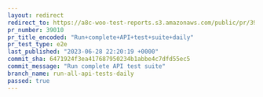 ```yaml
---
layout: redirect
redirect_to: https://a8c-woo-test-reports.s3.amazonaws.com/public/pr/39010/e2e/index.html
pr_number: 39010
pr_title_encoded: "Run+complete+API+test+suite+daily"
pr_test_type: e2e
last_published: "2023-06-28 22:20:19 +0000"
commit_sha: 6471924f3ea417687950234b1abbe4c7dfd55ec5
commit_message: "Run complete API test suite"
branch_name: run-all-api-tests-daily
passed: true
---
```

